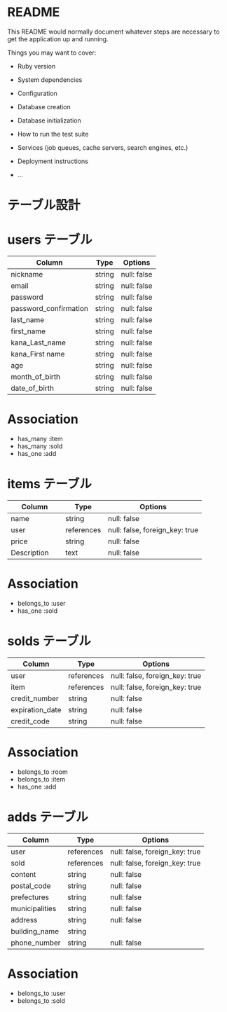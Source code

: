 # README

This README would normally document whatever steps are necessary to get the
application up and running.

Things you may want to cover:

* Ruby version

* System dependencies

* Configuration

* Database creation

* Database initialization

* How to run the test suite

* Services (job queues, cache servers, search engines, etc.)

* Deployment instructions

* ...
# テーブル設計

# users テーブル
| Column                | Type   | Options     |
| --------              | ------ | ----------- |
| nickname              | string | null: false |
| email   　            | string | null: false |
| password　            | string | null: false |
| password_confirmation | string | null: false |
| last_name             | string | null: false |
| first_name            | string | null: false |
| kana_Last_name        | string | null: false |
| kana_First name       | string | null: false |
| age                   | string | null: false |
| month_of_birth        | string | null: false |
| date_of_birth         | string | null: false |

# Association
- has_many  :item
- has_many  :sold
- has_one   :add

# items テーブル
| Column　　　 | Type       | Options                         |
| ----------- | ------     | ------------------------------- |
| name        | string     | null: false                     |
| user        | references | null: false, foreign_key: true  |
| price       | string     | null: false                     |
| Description | text       | null: false                     |

# Association
- belongs_to :user
- has_one    :sold

# solds テーブル
| Column          | Type       | Options                        |
| --------------- | ---------- | ------------------------------ |
| user            | references | null: false, foreign_key: true |
| item            | references | null: false, foreign_key: true |
| credit_number   | string     | null: false                    |
| expiration_date | string     | null: false                    |
| credit_code     | string     | null: false                    |

# Association
- belongs_to :room
- belongs_to :item
- has_one    :add

# adds テーブル
| Column         | Type       | Options                        |
| -------------- | ---------- | ------------------------------ |
| user           | references | null: false, foreign_key: true |
| sold           | references | null: false, foreign_key: true |
| content        | string     | null: false                    |
| postal_code    | string     | null: false                    |
| prefectures    | string     | null: false                    |
| municipalities | string     | null: false                    |
| address        | string     | null: false                    |
| building_name  | string     | 
| phone_number   | string     | null: false                    |

# Association
- belongs_to :user
- belongs_to :sold